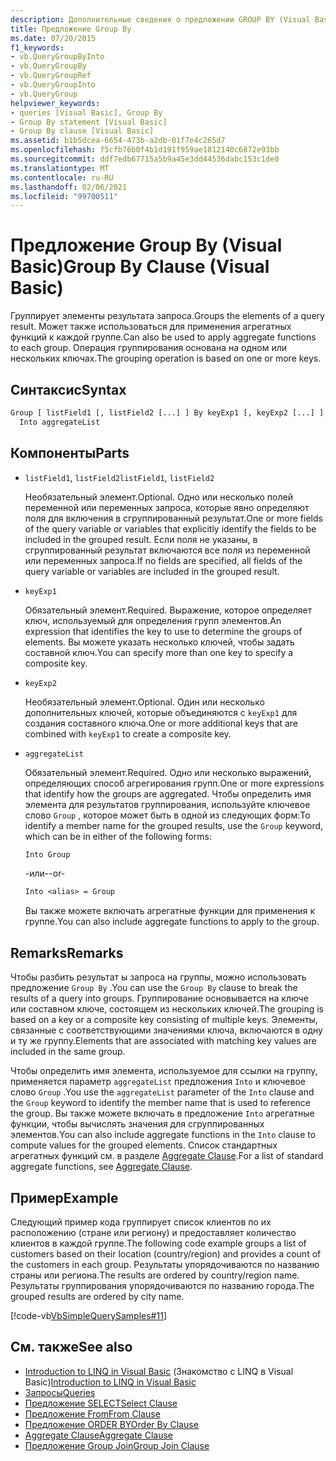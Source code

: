 ```yaml
---
description: Дополнительные сведения о предложении GROUP BY (Visual Basic)
title: Предложение Group By
ms.date: 07/20/2015
f1_keywords:
- vb.QueryGroupByInto
- vb.QueryGroupBy
- vb.QueryGroupRef
- vb.QueryGroupInto
- vb.QueryGroup
helpviewer_keywords:
- queries [Visual Basic], Group By
- Group By statement [Visual Basic]
- Group By clause [Visual Basic]
ms.assetid: b1b5dcea-6654-473b-a2db-01f7e4c265d7
ms.openlocfilehash: f5cfb76b0f4b1d191f959ae1812140c6872e93bb
ms.sourcegitcommit: ddf7edb67715a5b9a45e3dd44536dabc153c1de0
ms.translationtype: MT
ms.contentlocale: ru-RU
ms.lasthandoff: 02/06/2021
ms.locfileid: "99700511"
---
```

# <a name="group-by-clause-visual-basic"></a><span data-ttu-id="124ed-103">Предложение Group By (Visual Basic)</span><span class="sxs-lookup"><span data-stu-id="124ed-103">Group By Clause (Visual Basic)</span></span>

<span data-ttu-id="124ed-104">Группирует элементы результата запроса.</span><span class="sxs-lookup"><span data-stu-id="124ed-104">Groups the elements of a query result.</span></span> <span data-ttu-id="124ed-105">Может также использоваться для применения агрегатных функций к каждой группе.</span><span class="sxs-lookup"><span data-stu-id="124ed-105">Can also be used to apply aggregate functions to each group.</span></span> <span data-ttu-id="124ed-106">Операция группирования основана на одном или нескольких ключах.</span><span class="sxs-lookup"><span data-stu-id="124ed-106">The grouping operation is based on one or more keys.</span></span>  
  
## <a name="syntax"></a><span data-ttu-id="124ed-107">Синтаксис</span><span class="sxs-lookup"><span data-stu-id="124ed-107">Syntax</span></span>  
  
```vb  
Group [ listField1 [, listField2 [...] ] By keyExp1 [, keyExp2 [...] ]  
  Into aggregateList  
```  
  
## <a name="parts"></a><span data-ttu-id="124ed-108">Компоненты</span><span class="sxs-lookup"><span data-stu-id="124ed-108">Parts</span></span>  
  
- <span data-ttu-id="124ed-109">`listField1`, `listField2`</span><span class="sxs-lookup"><span data-stu-id="124ed-109">`listField1`, `listField2`</span></span>  
  
     <span data-ttu-id="124ed-110">Необязательный элемент.</span><span class="sxs-lookup"><span data-stu-id="124ed-110">Optional.</span></span> <span data-ttu-id="124ed-111">Одно или несколько полей переменной или переменных запроса, которые явно определяют поля для включения в сгруппированный результат.</span><span class="sxs-lookup"><span data-stu-id="124ed-111">One or more fields of the query variable or variables that explicitly identify the fields to be included in the grouped result.</span></span> <span data-ttu-id="124ed-112">Если поля не указаны, в сгруппированный результат включаются все поля из переменной или переменных запроса.</span><span class="sxs-lookup"><span data-stu-id="124ed-112">If no fields are specified, all fields of the query variable or variables are included in the grouped result.</span></span>  
  
- `keyExp1`  
  
     <span data-ttu-id="124ed-113">Обязательный элемент.</span><span class="sxs-lookup"><span data-stu-id="124ed-113">Required.</span></span> <span data-ttu-id="124ed-114">Выражение, которое определяет ключ, используемый для определения групп элементов.</span><span class="sxs-lookup"><span data-stu-id="124ed-114">An expression that identifies the key to use to determine the groups of elements.</span></span> <span data-ttu-id="124ed-115">Вы можете указать несколько ключей, чтобы задать составной ключ.</span><span class="sxs-lookup"><span data-stu-id="124ed-115">You can specify more than one key to specify a composite key.</span></span>  
  
- `keyExp2`  
  
     <span data-ttu-id="124ed-116">Необязательный элемент.</span><span class="sxs-lookup"><span data-stu-id="124ed-116">Optional.</span></span> <span data-ttu-id="124ed-117">Один или несколько дополнительных ключей, которые объединяются с `keyExp1` для создания составного ключа.</span><span class="sxs-lookup"><span data-stu-id="124ed-117">One or more additional keys that are combined with `keyExp1` to create a composite key.</span></span>  
  
- `aggregateList`  
  
     <span data-ttu-id="124ed-118">Обязательный элемент.</span><span class="sxs-lookup"><span data-stu-id="124ed-118">Required.</span></span> <span data-ttu-id="124ed-119">Одно или несколько выражений, определяющих способ агрегирования групп.</span><span class="sxs-lookup"><span data-stu-id="124ed-119">One or more expressions that identify how the groups are aggregated.</span></span> <span data-ttu-id="124ed-120">Чтобы определить имя элемента для результатов группирования, используйте ключевое слово `Group` , которое может быть в одной из следующих форм:</span><span class="sxs-lookup"><span data-stu-id="124ed-120">To identify a member name for the grouped results, use the `Group` keyword, which can be in either of the following forms:</span></span>  
  
    ```vb  
    Into Group  
    ```  
  
     <span data-ttu-id="124ed-121">-или-</span><span class="sxs-lookup"><span data-stu-id="124ed-121">-or-</span></span>  
  
    ```vb  
    Into <alias> = Group  
    ```  
  
     <span data-ttu-id="124ed-122">Вы также можете включать агрегатные функции для применения к группе.</span><span class="sxs-lookup"><span data-stu-id="124ed-122">You can also include aggregate functions to apply to the group.</span></span>  
  
## <a name="remarks"></a><span data-ttu-id="124ed-123">Remarks</span><span class="sxs-lookup"><span data-stu-id="124ed-123">Remarks</span></span>  

 <span data-ttu-id="124ed-124">Чтобы разбить результат ы запроса на группы, можно использовать предложение `Group By` .</span><span class="sxs-lookup"><span data-stu-id="124ed-124">You can use the `Group By` clause to break the results of a query into groups.</span></span> <span data-ttu-id="124ed-125">Группирование основывается на ключе или составном ключе, состоящем из нескольких ключей.</span><span class="sxs-lookup"><span data-stu-id="124ed-125">The grouping is based on a key or a composite key consisting of multiple keys.</span></span> <span data-ttu-id="124ed-126">Элементы, связанные с соответствующими значениями ключа, включаются в одну и ту же группу.</span><span class="sxs-lookup"><span data-stu-id="124ed-126">Elements that are associated with matching key values are included in the same group.</span></span>  
  
 <span data-ttu-id="124ed-127">Чтобы определить имя элемента, используемое для ссылки на группу, применяется параметр `aggregateList` предложения `Into` и ключевое слово `Group` .</span><span class="sxs-lookup"><span data-stu-id="124ed-127">You use the `aggregateList` parameter of the `Into` clause and the `Group` keyword to identify the member name that is used to reference the group.</span></span> <span data-ttu-id="124ed-128">Вы также можете включать в предложение `Into` агрегатные функции, чтобы вычислять значения для сгруппированных элементов.</span><span class="sxs-lookup"><span data-stu-id="124ed-128">You can also include aggregate functions in the `Into` clause to compute values for the grouped elements.</span></span> <span data-ttu-id="124ed-129">Список стандартных агрегатных функций см. в разделе [Aggregate Clause](aggregate-clause.md).</span><span class="sxs-lookup"><span data-stu-id="124ed-129">For a list of standard aggregate functions, see [Aggregate Clause](aggregate-clause.md).</span></span>  
  
## <a name="example"></a><span data-ttu-id="124ed-130">Пример</span><span class="sxs-lookup"><span data-stu-id="124ed-130">Example</span></span>  

 <span data-ttu-id="124ed-131">Следующий пример кода группирует список клиентов по их расположению (стране или региону) и предоставляет количество клиентов в каждой группе.</span><span class="sxs-lookup"><span data-stu-id="124ed-131">The following code example groups a list of customers based on their location (country/region) and provides a count of the customers in each group.</span></span> <span data-ttu-id="124ed-132">Результаты упорядочиваются по названию страны или региона.</span><span class="sxs-lookup"><span data-stu-id="124ed-132">The results are ordered by country/region name.</span></span> <span data-ttu-id="124ed-133">Результаты группирования упорядочиваются по названию города.</span><span class="sxs-lookup"><span data-stu-id="124ed-133">The grouped results are ordered by city name.</span></span>  
  
 [!code-vb[VbSimpleQuerySamples#11](~/samples/snippets/visualbasic/VS_Snippets_VBCSharp/VbSimpleQuerySamples/VB/QuerySamples1.vb#11)]  
  
## <a name="see-also"></a><span data-ttu-id="124ed-134">См. также</span><span class="sxs-lookup"><span data-stu-id="124ed-134">See also</span></span>

- <span data-ttu-id="124ed-135">[Introduction to LINQ in Visual Basic](../../programming-guide/language-features/linq/introduction-to-linq.md) (Знакомство с LINQ в Visual Basic)</span><span class="sxs-lookup"><span data-stu-id="124ed-135">[Introduction to LINQ in Visual Basic](../../programming-guide/language-features/linq/introduction-to-linq.md)</span></span>
- [<span data-ttu-id="124ed-136">Запросы</span><span class="sxs-lookup"><span data-stu-id="124ed-136">Queries</span></span>](index.md)
- [<span data-ttu-id="124ed-137">Предложение SELECT</span><span class="sxs-lookup"><span data-stu-id="124ed-137">Select Clause</span></span>](select-clause.md)
- [<span data-ttu-id="124ed-138">Предложение From</span><span class="sxs-lookup"><span data-stu-id="124ed-138">From Clause</span></span>](from-clause.md)
- [<span data-ttu-id="124ed-139">Предложение ORDER BY</span><span class="sxs-lookup"><span data-stu-id="124ed-139">Order By Clause</span></span>](order-by-clause.md)
- [<span data-ttu-id="124ed-140">Aggregate Clause</span><span class="sxs-lookup"><span data-stu-id="124ed-140">Aggregate Clause</span></span>](aggregate-clause.md)
- [<span data-ttu-id="124ed-141">Предложение Group Join</span><span class="sxs-lookup"><span data-stu-id="124ed-141">Group Join Clause</span></span>](group-join-clause.md)
